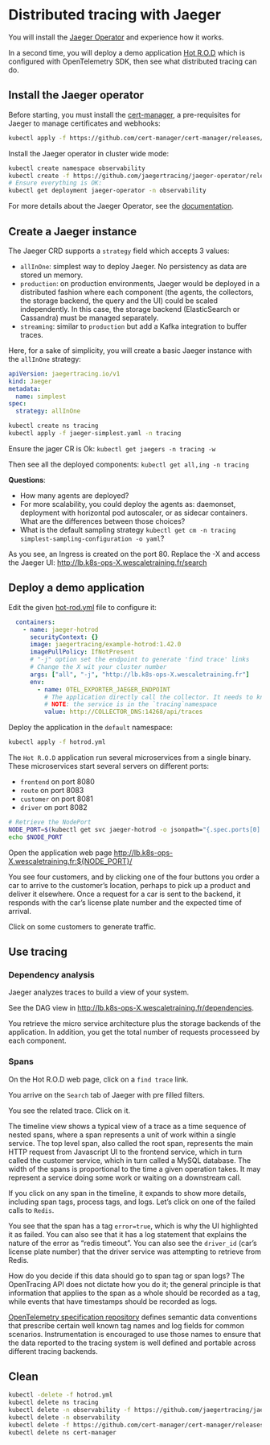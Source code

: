 # Distributed tracing with Jaeger

You will install the [Jaeger Operator](https://www.jaegertracing.io/docs/1.42/operator/) and experience how it works.

In a second time, you will deploy a demo application [Hot R.O.D](https://github.com/jaegertracing/jaeger/blob/main/examples/hotrod/README.md) which is configured with OpenTelemetry SDK, then see what distributed tracing can do.

## Install the Jaeger operator

Before starting, you must install the [cert-manager](https://cert-manager.io/), a pre-requisites for Jaeger to manage certificates and webhooks:

```sh
kubectl apply -f https://github.com/cert-manager/cert-manager/releases/download/v1.11.0/cert-manager.yaml
```

Install the Jaeger operator in cluster wide mode:

```sh
kubectl create namespace observability
kubectl create -f https://github.com/jaegertracing/jaeger-operator/releases/download/v1.42.0/jaeger-operator.yaml -n observability
# Ensure everything is OK:
kubectl get deployment jaeger-operator -n observability
```

For more details about the Jaeger Operator, see the [documentation](https://www.jaegertracing.io/docs/1.42/operator/#installing-the-operator-on-kubernetes).

## Create a Jaeger instance

The Jaeger CRD supports a `strategy` field which accepts 3 values:

* `allInOne`: simplest way to deploy Jaeger. No persistency as data are stored un memory.
* `production`: on production environments, Jaeger would be deployed in a distributed fashion where each component (the agents, the collectors, the storage backend, the query and the UI) could be scaled independently. In this case, the storage backend (ElasticSearch or Cassandra) must be managed separately.
* `streaming`: similar to `production` but add a Kafka integration to buffer traces.

Here, for a sake of simplicity, you will create a basic Jaeger instance with the `allInOne` strategy:

```yaml
apiVersion: jaegertracing.io/v1
kind: Jaeger
metadata:
  name: simplest
spec:
  strategy: allInOne
```

```sh
kubectl create ns tracing
kubectl apply -f jaeger-simplest.yaml -n tracing
```

Ensure the jager CR is Ok: `kubectl get jaegers -n tracing -w`

Then see all the deployed components: `kubectl get all,ing -n tracing`

**Questions**:

* How many agents are deployed?
* For more scalability, you could deploy the agents as: daemonset, deployment with horizontal pod autoscaler, or as sidecar containers. What are the differences between those choices?
* What is the default sampling strategy `kubectl get cm -n tracing simplest-sampling-configuration -o yaml`?

As you see, an Ingress is created on the port 80. Replace the -X and access the Jaeger UI: <http://lb.k8s-ops-X.wescaletraining.fr/search>

## Deploy a demo application

Edit the given [hot-rod.yml](./hotrod.yml) file to configure it:

```yaml
  containers:
    - name: jaeger-hotrod
      securityContext: {}
      image: jaegertracing/example-hotrod:1.42.0
      imagePullPolicy: IfNotPresent
      # "-j" option set the endpoint to generate 'find trace' links
      # Change the X wit your cluster number
      args: ["all", "-j", "http://lb.k8s-ops-X.wescaletraining.fr"]
      env:
        - name: OTEL_EXPORTER_JAEGER_ENDPOINT
          # The application directly call the collector. It needs to know the Jaeger collector endpoint
          # NOTE: the service is in the `tracing`namespace
          value: http://COLLECTOR_DNS:14268/api/traces
```              

Deploy the application in the `default` namespace:

```sh
kubectl apply -f hotrod.yml
```

The `Hot R.O.D` application run several microservices from a single binary. These microservices start several servers on different ports:

* `frontend` on port 8080
* `route` on port 8083
* `customer` on port 8081
* `driver` on port 8082

```sh
# Retrieve the NodePort
NODE_PORT=$(kubectl get svc jaeger-hotrod -o jsonpath="{.spec.ports[0].nodePort}")
echo $NODE_PORT
```

Open the application web page <http://lb.k8s-ops-X.wescaletraining.fr:${NODE_PORT}/>

You see four customers, and by clicking one of the four buttons you order a car to arrive to the customer’s location, perhaps to pick up a product and deliver it elsewhere. Once a request for a car is sent to the backend, it responds with the car’s license plate number and the expected time of arrival.

Click on some customers to generate traffic.

## Use tracing

### Dependency analysis

Jaeger analyzes traces to build a view of your system.

See the DAG view in <http://lb.k8s-ops-X.wescaletraining.fr/dependencies>.

You retrieve the micro service architecture plus the storage backends of the application. In addition, you get the total number of requests processeed by each component.

### Spans

On the Hot R.O.D web page, click on a `find trace` link.

You arrive on the `Search` tab of Jaeger with pre filled filters.

You see the related trace. Click on it.

The timeline view shows a typical view of a trace as a time sequence of nested spans, where a span represents a unit of work within a single service. The top level span, also called the root span, represents the main HTTP request from Javascript UI to the frontend service, which in turn called the customer service, which in turn called a MySQL database. The width of the spans is proportional to the time a given operation takes. It may represent a service doing some work or waiting on a downstream call.

If you click on any span in the timeline, it expands to show more details, including span tags, process tags, and logs. Let’s click on one of the failed calls to `Redis`.

You see that the span has a tag `error=true`, which is why the UI highlighted it as failed. You can also see that it has a log statement that explains the nature of the error as “redis timeout”. You can also see the `driver_id` (car’s license plate number) that the driver service was attempting to retrieve from Redis.

How do you decide if this data should go to span tag or span logs? The OpenTracing API does not dictate how you do it; the general principle is that information that applies to the span as a whole should be recorded as a tag, while events that have timestamps should be recorded as logs.

[OpenTelemetry specification repository](https://opentelemetry.io/docs/reference/specification/trace/semantic_conventions/) defines semantic data conventions that prescribe certain well known tag names and log fields for common scenarios. Instrumentation is encouraged to use those names to ensure that the data reported to the tracing system is well defined and portable across different tracing backends.

## Clean

```sh
kubectl -delete -f hotrod.yml
kubectl delete ns tracing
kubectl delete -n observability -f https://github.com/jaegertracing/jaeger-operator/releases/download/v1.42.0/jaeger-operator.yaml
kubectl delete -n observability
kubectl delete -f https://github.com/cert-manager/cert-manager/releases/download/v1.11.0/cert-manager.yaml
kubectl delete ns cert-manager
```
